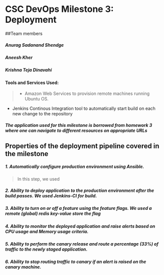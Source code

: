 # CSC DevOps Milestone 3: Deployment

##Team members
##### Anurag Sadanand Shendge 
##### Aneesh Kher  
##### Krishna Teja Dinavahi 


#### Tools and Services Used:
>   * Amazon Web Services to provision remote machines running Ubuntu OS.   
  * Jenkins Continous Integration tool to automatically start build on each new change to the repository

##### The application used for this milestone is borrowed from homework 3 where one can navigate to different resources on appropriate URLs

## Properties of the deployment pipeline covered in the milestone

#####  1. Automatically configure production environment using Ansible.
> In this step, we used 




  
#####  2. Ability to deploy application to the production environment after the build passes.  We used Jenkins-CI for build.
  
#####  3. Ability to turn on or off a feature using the feature flags. We used a remote (global) redis key-value store the flag
  
#####  4. Ability to monitor the deployed application and raise alerts based on CPU usage and Memory usage criteria.

##### 5. Ability to perform the canary release and route a percentage (33%) of traffic to the newly staged application.

##### 6. Ability to stop routing traffic to canary if an alert is raised on the canary machine.





